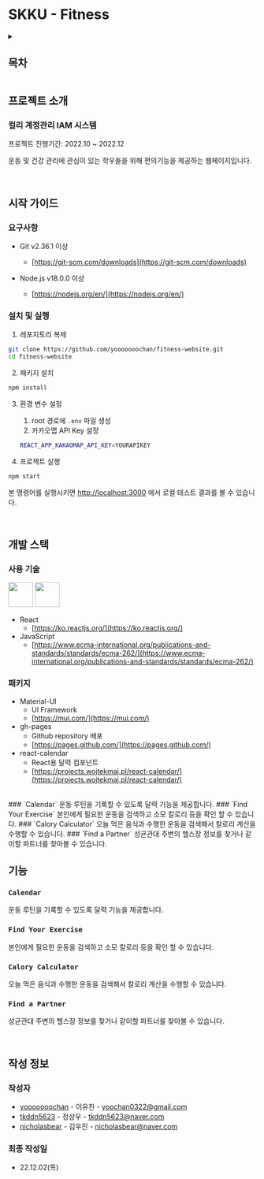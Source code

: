 # SKKU - Fitness

<details>
<summary><h2>목차</h2></summary>
<div markdown="1">       

[1. 프로젝트 소개](#프로젝트-소개)

[2. 시작 가이드](#시작-가이드)

[3. 개발 스택](#개발-스택)

[4. 기능](#기능)

[7. 작성 정보](#작성-정보)

</div>
</details>

## 프로젝트 소개

### 컬리 계정관리 IAM 시스템

프로젝트 진행기간: 2022.10 ~ 2022.12

운동 및 건강 관리에 관심이 있는 학우들을 위해 편의기능을 제공하는 웹페이지입니다.

<br/>

## 시작 가이드

### 요구사항

- Git v2.36.1 이상
    - [https://git-scm.com/downloads](https://git-scm.com/downloads)

- Node.js v18.0.0 이상
    - [https://nodejs.org/en/](https://nodejs.org/en/)

### 설치 및 실행

1. 레포지토리 복제

```bash
git clone https://github.com/yooooooochan/fitness-website.git
cd fitness-website
```

2. 패키지 설치

```bash
npm install
```

3. 환경 변수 설정
    1. root 경로에 `.env` 파일 생성
    2. 카카오맵 API Key 설정
    
    ```bash
    REACT_APP_KAKAOMAP_API_KEY=YOURAPIKEY
    ```
    
4. 프로젝트 실행

```bash
npm start
```

본 명령어를 실행시키면 [http://localhost:3000](http://localhost:3000) 에서 로컬 테스트 결과를 볼 수 있습니다.

<br/>

## 개발 스택

### 사용 기술

<div>

<img src="https://cdn.jsdelivr.net/gh/devicons/devicon/icons/react/react-original.svg" width="50" height="50" />

<img src="https://cdn.jsdelivr.net/gh/devicons/devicon/icons/javascript/javascript-original.svg" width="50" height="50" />

</div>

- React 
    - [https://ko.reactjs.org/](https://ko.reactjs.org/)          
- JavaScript
    - [https://www.ecma-international.org/publications-and-standards/standards/ecma-262/](https://www.ecma-international.org/publications-and-standards/standards/ecma-262/)

### 패키지

- Material-UI
    - UI Framework
    - [https://mui.com/](https://mui.com/)
- gh-pages
    - Github repository 배포
    - [https://pages.github.com/](https://pages.github.com/)
- react-calendar
    - React용 달력 컴포넌트
    - [https://projects.wojtekmaj.pl/react-calendar/](https://projects.wojtekmaj.pl/react-calendar/)

<br/>
### `Calendar`
운동 루틴을 기록할 수 있도록 달력 기능을 제공합니다.
### `Find Your Exercise`
본인에게 필요한 운동을 검색하고 소모 칼로리 등을 확인 할 수 있습니다.
### `Calory Calculator`
오늘 먹은 음식과 수행한 운동을 검색해서 칼로리 계산을 수행할 수 있습니다.
### `Find a Partner`
성균관대 주변의 헬스장 정보를 찾거나 같이할 파트너를 찾아볼 수 있습니다.

## 기능

### `Calendar`
운동 루틴을 기록할 수 있도록 달력 기능을 제공합니다.

### `Find Your Exercise`
본인에게 필요한 운동을 검색하고 소모 칼로리 등을 확인 할 수 있습니다.

### `Calory Calculator`
오늘 먹은 음식과 수행한 운동을 검색해서 칼로리 계산을 수행할 수 있습니다.

### `Find a Partner`
성균관대 주변의 헬스장 정보를 찾거나 같이할 파트너를 찾아볼 수 있습니다.

<br/>

## 작성 정보

### 작성자

- [yooooooochan](https://github.com/yooooooochan) - 이유찬 - [yoochan0322@gmail.com](mailto:yoochan0322@gmail.com)
- [tkddn5623](https://github.com/tkddn5623) - 정상우 - [tkddn5623@naver.com](mailto:tkddn5623@naver.com)
- [nicholasbear](https://github.com/nicholasbear) - 김우진 - [nicholasbear@naver.com](mailto:nicholasbear@naver.com)

### 최종 작성일

- 22.12.02(목)
